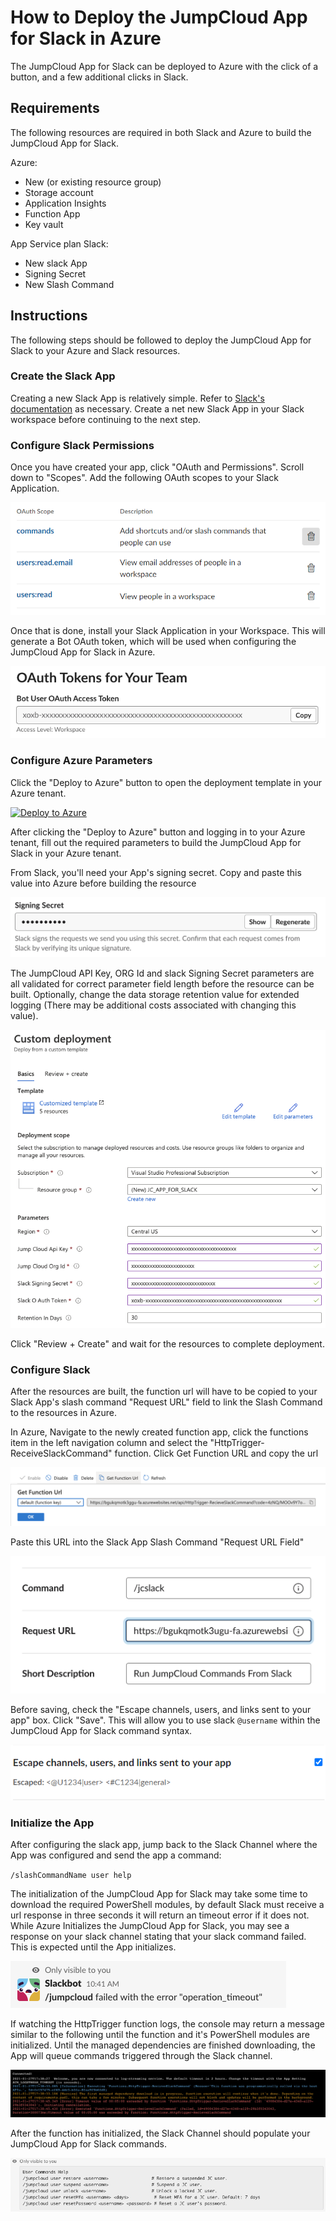 # How to Deploy the JumpCloud App for Slack in Azure

The JumpCloud App for Slack can be deployed to Azure with the click of a button, and a few additional clicks in Slack.

## Requirements

The following resources are required in both Slack and Azure to build the JumpCloud App for Slack.

Azure:

* New (or existing resource group)
* Storage account
* Application Insights
* Function App
* Key vault

App Service plan
Slack:

* New slack App
* Signing Secret
* New Slash Command

## Instructions

The following steps should be followed to deploy the JumpCloud App for Slack to your Azure and Slack resources.

### Create the Slack App

Creating a new Slack App is relatively simple. Refer to [Slack's documentation](https://api.slack.com/apps) as necessary. Create a net new Slack App in your Slack workspace before continuing to the next step.

### Configure Slack Permissions

Once you have created your app, click "OAuth and Permissions". Scroll down to "Scopes". Add the following OAuth scopes to your Slack Application.

![Permissions](./images/slackPermissions.PNG)

Once that is done, install your Slack Application in your Workspace. This will generate a Bot OAuth token, which will be used when configuring the JumpCloud App for Slack in Azure.

![OAuthToken](./images/OAuthToken.png)
### Configure Azure Parameters

Click the "Deploy to Azure" button to open the deployment template in your Azure tenant.

[![Deploy to Azure](https://aka.ms/deploytoazurebutton)](https://portal.azure.com/#create/Microsoft.Template/uri/https%3A%2F%2Fraw.githubusercontent.com%2FTheJumpCloud%2Fjumpcloud-slack-app%2Fmaster%2FAzure%2FAzureTemplate%2FdeployJCPowerShellSlackbot.json)

After clicking the "Deploy to Azure" button and logging in to your Azure tenant, fill out the required parameters to build the JumpCloud App for Slack in your Azure tenant.

From Slack, you'll need your App's signing secret. Copy and paste this value into Azure before building the resource

![Parameters](./images/signingSecret.png)

The JumpCloud API Key, ORG Id and slack Signing Secret parameters are all validated for correct parameter field length before the resource can be built. Optionally, change the data storage retention value for extended logging (There may be additional costs associated with changing this value).

![Parameters](./images/newDeployment.png)

Click "Review + Create" and wait for the resources to complete deployment.

### Configure Slack

After the resources are built, the function url will have to be copied to your Slack App's slash command "Request URL" field to link the Slash Command to the resources in Azure.

In Azure, Navigate to the newly created function app, click the functions item in the left navigation column and select the "HttpTrigger-ReceiveSlackCommand" function. Click Get Function URL and copy the url

![Parameters](./images/functionURL.png)

Paste this URL into the Slack App Slash Command "Request URL Field"

![Parameters](./images/slackAppRequestUrl.png)

Before saving, check the "Escape channels, users, and links sent to your app" box. Click "Save". This will allow you to use slack `@username` within the JumpCloud App for Slack command syntax.

![Escape channels, users and links](./images/slackEscape.png)

### Initialize the App

After configuring the slack app, jump back to the Slack Channel where the App was configured and send the app a command:

`/slashCommandName user help`

The initialization of the JumpCloud App for Slack may take some time to download the required PowerShell modules, by default Slack must receive a url response in three seconds it will return an timeout error if it does not. While Azure Initializes the JumpCloud App for Slack, you may see a response on your slack channel stating that your slack command failed. This is expected until the App initializes.

![SlackResponse](./images/failedSlashCommand.png)

If watching the HttpTrigger function logs, the console may return a message similar to the following until the function and it's PowerShell modules are initialized. Until the managed dependencies are finished downloading, the App will queue commands triggered through the Slack channel.

![HttpTriggerResponse](./images/httpTriggerNotice.png)

After the function has initialized, the Slack Channel should populate your JumpCloud App for Slack commands.

![helpResponse](./images/helpResponse.png)
